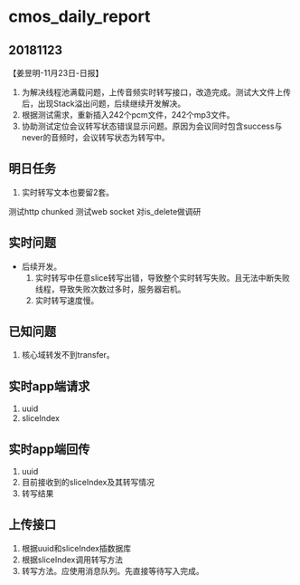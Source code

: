 # cmos_daily_report

## 20181123
【姜昱明-11月23日-日报】
1. 为解决线程池满载问题，上传音频实时转写接口，改造完成。测试大文件上传后，出现Stack溢出问题，后续继续开发解决。
2. 根据测试需求，重新插入242个pcm文件，242个mp3文件。
3. 协助测试定位会议转写状态错误显示问题。原因为会议同时包含success与never的音频时，会议转写状态为转写中。

## 明日任务

1. 实时转写文本也要留2套。

测试http chunked
测试web socket
对is_delete做调研

## 实时问题

- 后续开发。
    1. 实时转写中任意slice转写出错，导致整个实时转写失败。且无法中断失败线程，导致失败次数过多时，服务器宕机。
    2. 实时转写速度慢。

## 已知问题

1. 核心域转发不到transfer。

## 实时app端请求

1. uuid
2. sliceIndex

## 实时app端回传

1. uuid
2. 目前接收到的sliceIndex及其转写情况
3. 转写结果

## 上传接口

1. 根据uuid和sliceIndex插数据库
2. 根据sliceIndex调用转写方法
3. 转写方法。应使用消息队列。先直接等待写入完成。
